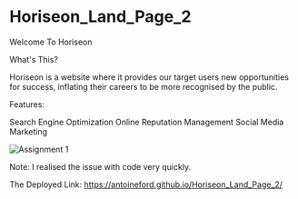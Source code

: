 # Horiseon_Land_Page_2

Welcome To Horiseon

What's This?

Horiseon is a website where it provides our target users new opportunities for success, inflating their careers to be more recognised by the public.

Features:

Search Engine Optimization
Online Reputation Management
Social Media Marketing

![Assignment 1](https://github.com/AntoineFord/Horiseon_Land_Page_2/assets/130304994/7a6fb9a4-a9bd-47c4-bef4-8220f959c9b8)

Note: I realised the issue with code very quickly.

The Deployed Link: https://antoineford.github.io/Horiseon_Land_Page_2/

